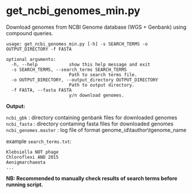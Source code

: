 # get_ncbi_genomes_min.py
Download genomes from NCBI Genome database (WGS + Genbank) using compound queries.

```
usage: get_ncbi_genomes_min.py [-h] -s SEARCH_TERMS -o OUTPUT_DIRECTORY -f FASTA

optional arguments:
  -h, --help            show this help message and exit
  -s SEARCH_TERMS, --search_terms SEARCH_TERMS
                        Path to search terms file.
  -o OUTPUT_DIRECTORY, --output_directory OUTPUT_DIRECTORY
                        Path to output directory.
  -f FASTA, --fasta FASTA
                        y/n download genomes.
```

<b>Output:</b>

`ncbi_gbk` : directory containing genbank files for downloaded genomes <br>
`ncbi_fasta` : directory containing fasta files for downloaded genomes <br>
`ncbi_genomes.master` : log file of format genome_id\tauthor\tgenome_name <br>

example `search_terms.txt`:

```
Klebsiella NOT phage
Chloroflexi AND 2015
Aenigmarchaeota
...
```
<b>NB: Recommended to manually check results of search terms before running script. </b>

